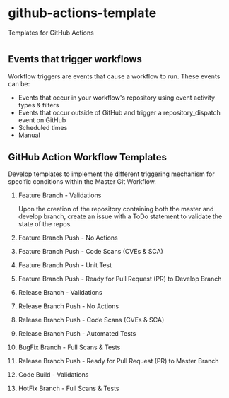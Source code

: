 # github-actions-template
Templates for GitHub Actions
#
## Events that trigger workflows
Workflow triggers are events that cause a workflow to run.  These events can be:

+ Events that occur in your workflow's repository using event activity types & filters
+ Events that occur outside of GitHub and trigger a repository_dispatch event on GitHub
+ Scheduled times
+ Manual

## GitHub Action Workflow Templates

Develop templates to implement the different triggering mechanism for specific conditions within the Master Git Workflow.  

1. Feature Branch - Validations   

    Upon the creation of the repository containing both the master and develop branch, create an issue with a ToDo statement to validate the state of the repos.


2. Feature Branch Push - No Actions   


3. Feature Branch Push - Code Scans (CVEs & SCA)     


4. Feature Branch Push - Unit Test    


5. Feature Branch Push - Ready for Pull Request (PR) to Develop Branch


6. Release Branch - Validations   


7. Release Branch Push - No Actions   


8. Release Branch Push - Code Scans (CVEs & SCA)   


9.  Release Branch Push - Automated Tests   
    

10. BugFix Branch - Full Scans &  Tests 


11. Release Branch Push - Ready for Pull Request (PR) to Master Branch


12. Code Build - Validations


13. HotFix Branch - Full Scans & Tests 